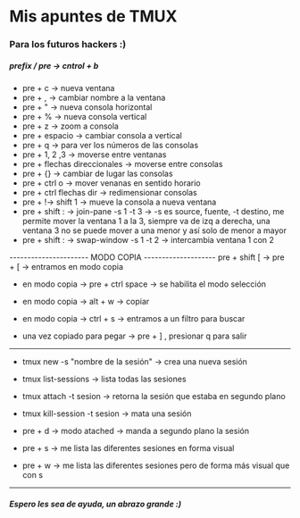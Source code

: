 # Mis apuntes de TMUX

### Para los futuros hackers :) 

##### prefix / pre -> cntrol + b

- pre + c -> nueva ventana
- pre + , -> cambiar nombre a la ventana
- pre + " -> nueva consola horizontal
- pre + % -> nueva consola vertical 
- pre + z -> zoom a consola
- pre + espacio -> cambiar consola a vertical
- pre + q -> para ver los números de las consolas 
- pre + 1, 2 ,3 -> moverse entre ventanas
- pre + flechas direccionales -> moverse entre consolas
- pre + {} -> cambiar de lugar las consolas
- pre + ctrl o -> mover venanas en sentido horario
- pre + ctrl flechas dir -> redimensionar consolas
- pre + !-> shift 1  -> mueve la consola a nueva ventana
- pre + shift : -> join-pane -s 1 -t 3 -> -s es source, fuente, -t destino, me permite mover la ventana 1 a la 3, siempre va de izq a derecha, una ventana 3 no se puede mover a una menor y así solo de menor a mayor
- pre + shift : -> swap-window -s 1 -t 2 -> intercambia ventana 1 con 2


---------------------- MODO COPIA --------------------
pre + shift [ -> pre + [ -> entramos en modo copia

- en modo copia -> pre + ctrl space -> se habilita el modo selección
- en modo copia -> alt + w -> copiar
- en modo copia -> ctrl + s -> entramos a un filtro para buscar 

- una vez copiado para pegar -> pre + ] , presionar q para salir

------------------------------------------------------

- tmux new -s "nombre de la sesión" -> crea una nueva sesión
- tmux list-sessions -> lista todas las sesiones
- tmux attach -t sesion -> retorna la sesión que estaba en segundo plano
- tmux kill-session -t sesion -> mata una sesión

- pre + d -> modo atached -> manda a segundo plano la sesión
- pre + s -> me lista las diferentes sesiones en forma visual
- pre + w -> me lista las diferentes sesiones pero de forma más visual que con s

------------------------------------------------------

##### Espero les sea de ayuda, un abrazo grande :)
